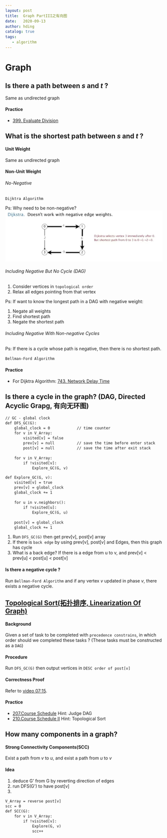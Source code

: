 ```yaml
---
layout: post
title:  Graph PartIII之有向图
date:   2020-09-13
author: hding
catalog: true
tags:
   - algorithm
---
```

# Graph

## Is there a path between *s* and *t* ?
Same as undirected graph
#### Practice
- [399. Evaluate Division](https://leetcode.com/problems/evaluate-division/)


## What is the shortest path between *s* and *t* ?
#### Unit Weight
Same as undirected graph

#### Non-Unit Weight
###### No-Negative
`Dijktra Algorithm`

Ps: Why need to be non-negative?
![Dijktra Algorithm Non-negative](/img/Algorithm/DijktraAlgorithmNon-negative.jpeg)

###### Including Negative But No Cycle (DAG)
1. Consider vertices in `topological order`  
2. Relax all edges pointing from that vertex

Ps: If want to know the longest path in a DAG with negative weight:
1. Negate all weights  
2. Find shortest path
3. Negate the shortest path

###### Including Negative With Non-negative Cycles
Ps: If there is a cycle whose path is negative, then there is no shortest path.

`Bellman-Ford Algorithm`



#### Practice
- For Dijktra Algorithm: [743. Network Delay Time](https://leetcode.com/problems/network-delay-time/)



## Is there a cycle in the graph? (DAG, Directed Acyclic Grapg, 有向无环图)
```
// GC - global clock
def DFS_GC(G):
	global_clock = 0			// time counter
	for v in V_Array:
		visited[v] = false
		prev[v] = null			// save the time before enter stack
		post[v] = null			// save the time after exit stack

	for v in V_Array:
		if !visited[v]:
			Explore_GC(G, v)
```
```
def Explore_GC(G, v):
	visited[v] = true
	prev[v] = global_clock
	global_clock += 1

	for u in v.neighbors():
		if !visited[u]:
			Explore_GC(G, u)

	post[v] = global_clock
	global_clock += 1
```
1. Run `DFS_GC(G)` then get prev[v], post[v] array
2. If there is `back edge` by using prev[v], post[v] and Edges, then this graph has cycle
3. What is a back edge? If there is a edge from u to v, and prev[v] < prev[u] < post[u] < post[v]

#### Is there a negative cycle ?
Run `Bellman-Ford Algorithm` and if any vertex *v* updated in phase *v*, there exists a negative cycle.


## [Topological Sort(拓扑排序, Linearization Of Graph)](https://www.bilibili.com/video/BV1rx411W7gV?p=11) 
#### Background
Given a set of task to be completed with `precedence constrains`, in which order should we completed these tasks ? (These tasks must be constructed as a `DAG`)

#### Procedure
Run `DFS_GC(G)` then output vertices in `DESC order of post[v]`

#### Correctness Proof
Refer to [video 07:15](https://www.bilibili.com/video/BV1rx411W7gV?p=11).

#### Practice
- [207.Course Schedule](https://leetcode.com/problems/course-schedule/)
	Hint: Judge DAG
- [210.Course Schedule II](https://leetcode.com/problems/course-schedule-ii/)
	Hint: Topological Sort



## How many components in a graph?
#### Strong Connectivity Components(SCC)
Exist a path from *v* to *u*, and exist a path from *u* to *v*
#### Idea
1. deduce G' from G by reverting direction of edges
2. run DFS(G') to have post[v]
3. 
```
V_Array = reverse post[v]
scc = 0
def SCC(G):
	for v in V_Array:
		if !visited[v]:
			Explore(G, v)
			scc++
```